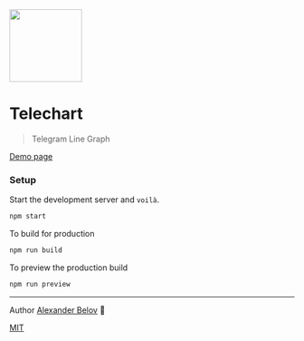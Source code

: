 <img width="128" align="center" src="https://user-images.githubusercontent.com/1553519/54141601-0dfbb300-4437-11e9-8737-7bfa8777b14c.png">

# Telechart

> Telegram Line Graph

[Demo page](https://iprit.github.io/telechart/)

### Setup

Start the development server and `voilà`.

```sh
npm start
```

To build for production

```sh
npm run build
```

To preview the production build
```sh
npm run preview
```
___
Author [Alexander Belov](https://t.me/belov) 🔗

[MIT](https://github.com/IPRIT/telechart/blob/master/LICENSE)

